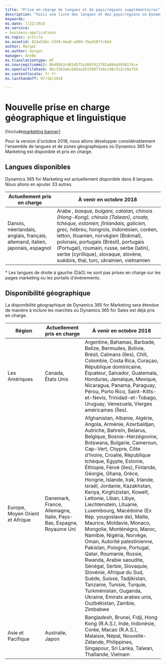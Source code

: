 ```yaml
---
title: "Prise en charge de langues et de pays/régions supplémentaires"
description: "Voici une liste des langues et des pays/régions où Dynamics 365 for Marketing est disponible."
keywords: 
ms.date: 7/22/2018
ms.service:
- business-applications
ms.topic: article
ms.assetid: 814a52bc-3349-4ee8-a899-7bad18ffc6d4
author: MargoC
ms.author: margoc
manager: AnnBe
ms.translationtype: HT
ms.sourcegitcommit: 0b40bb3c98145f5a260f412701a884a5936174ce
ms.openlocfilehash: 0bc3363a6cb82ea35159977a9cc98c512c39a754
ms.contentlocale: fr-fr
ms.lasthandoff: 07/18/2018

---
```


# <a name="new-geographical-and-language-support"></a>Nouvelle prise en charge géographique et linguistique

[!include[marketing banner](../../includes/marketing.md)]



Pour la version d'octobre 2018, nous allons développer considérablement l'ensemble de langues et de zones géographiques où Dynamics 365 for Marketing est disponible et pris en charge.

## <a name="language-availability"></a>Langues disponibles

Dynamics 365 for Marketing est actuellement disponible dans 8 langues. Nous allons en ajouter 33 autres.

| Actuellement pris en charge         | À venir en octobre 2018         |
|-----------------------------|-------------------------------|
| Danois, néerlandais, anglais, français, allemand, italien, japonais, espagnol | Arabe *, basque, bulgare, catalan, chinois (Hong-Kong), chinois (Taïwan), croate, tchèque, estonien, finlandais, galicien, grec, hébreu*, hongrois, indonésien, coréen, letton, lituanien, norvégien (Bokmal), polonais, portugais (Brésil), portugais (Portugal), roumain, russe, serbe (latin), serbe (cyrillique), slovaque, slovène, suédois, thaï, turc, ukrainien, vietnamien |

\* Les langues de droite à gauche (DàG) ne sont pas prises en charge sur les pages marketing ou les portails d'événements.

## <a name="geographical-availability"></a>Disponibilité géographique

La disponibilité géographique de Dynamics 365 for Marketing sera étendue de manière à inclure les marchés où Dynamics 365 for Sales est déjà pris en charge.

|Région      | Actuellement pris en charge         | À venir en octobre 2018         |
|----------|-----------------------------|-------------------------------|
|Les Amériques|Canada, États&nbsp;Unis|Argentine, Bahamas, Barbade, Belize, Bermudes, Bolivie, Brésil, Caïmans (îles), Chili, Colombie, Costa Rica, Curaçao, République dominicaine, Équateur, Salvador, Guatemala, Honduras, Jamaïque, Mexique, Nicaragua, Panama, Paraguay, Pérou, Porto Rico, Saint-Kitts-et-Nevis, Trinidad-et-Tobago, Uruguay, Venezuela, Vierges américaines (Îles).|
|Europe, Moyen&nbsp;Orient et Afrique|Danemark, France, Allemagne, Italie, Pays-Bas, Espagne, Royaume&nbsp;Uni|Afghanistan, Albanie, Algérie, Angola, Arménie, Azerbaïdjan, Autriche, Bahreïn, Belarus, Belgique, Bosnie-Herzégovine, Botswana, Bulgarie, Cameroun, Cap-Vert, Chypre, Côte d'Ivoire, Croatie, République tchèque, Egypte, Estonie, Éthiopie, Féroé (îles), Finlande, Géorgie, Ghana, Grèce, Hongrie, Islande, Irak, Irlande, Israël, Jordanie, Kazakhstan, Kenya, Kirghizistan, Koweït, Lettonie, Liban, Libye, Liechtenstein, Lituanie, Luxembourg, Macédoine (Ex Rép. yougoslave de), Malte, Maurice, Moldavie, Monaco, Mongolie, Monténégro, Maroc, Namibie, Nigéria, Norvège, Oman, Autorité palestinienne, Pakistan, Pologne, Portugal, Qatar, Roumanie, Russie, Rwanda, Arabie saoudite, Sénégal, Serbie, Slovaquie, Slovénie, Afrique du Sud, Suède, Suisse, Tadjikistan, Tanzanie, Tunisie, Turquie, Turkménistan, Ouganda, Ukraine, Emirats arabes unis, Ouzbékistan, Zambie, Zimbabwe|
|Asie et Pacifique|Australie, Japon|Bangladesh, Brunei, Fidji, Hong Kong (R.A.S.), Inde, Indonésie, Corée, Macao (R.A.S.), Malaisie, Népal, Nouvelle-Zélande, Philippines, Singapour, Sri Lanka, Taïwan, Thaïlande, Vietnam|

